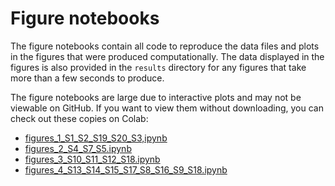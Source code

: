 # Figure notebooks

The figure notebooks contain all code to reproduce the data files and plots
in the figures that were produced computationally. The data displayed in the 
figures is also provided in the `results` directory for any figures that take 
more than a few seconds to produce.

The figure notebooks are large due to interactive plots and may not be viewable
on GitHub. If you want to view them without downloading, you can check out these
copies on Colab:
* [figures_1_S1_S2_S19_S20_S3,ipynb](https://colab.research.google.com/drive/1CBZNK5ljJNOF58zFBbhjgKHUVTWi3zCJ?usp=sharing)
* [figures_2_S4_S7_S5.ipynb](https://colab.research.google.com/drive/1xzoOIEVACN9KcxTxos1IYMs1D8G0wHzu?usp=sharing)
* [figures_3_S10_S11_S12_S18.ipynb](https://colab.research.google.com/drive/1gzOhOjmWOf_k9PtKCChWw5zshLXgyxuT?usp=sharing)
* [figures_4_S13_S14_S15_S17_S8_S16_S9_S18.ipynb](https://colab.research.google.com/drive/1pdiHFqzFaA6_-HCjSVYFENxxwXgaDwGe?usp=sharing)

